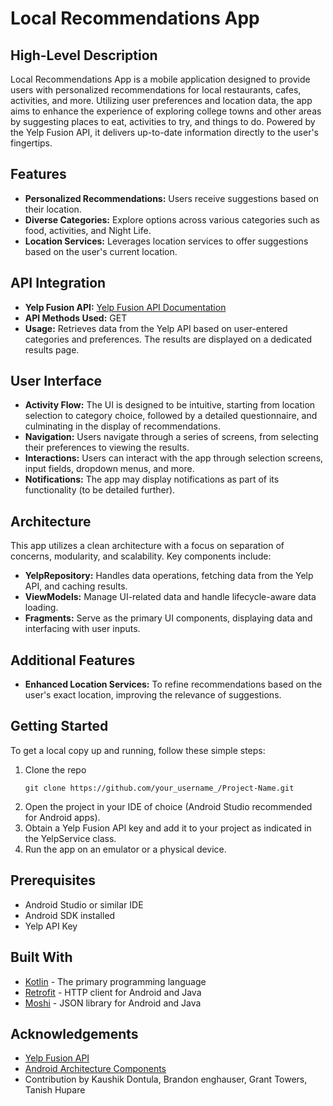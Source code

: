 

# Local Recommendations App

## High-Level Description

Local Recommendations App is a mobile application designed to provide users with personalized recommendations for local restaurants, cafes, activities, and more. Utilizing user preferences and location data, the app aims to enhance the experience of exploring college towns and other areas by suggesting places to eat, activities to try, and things to do. Powered by the Yelp Fusion API, it delivers up-to-date information directly to the user's fingertips.

## Features

- **Personalized Recommendations:** Users receive suggestions based on their location.
- **Diverse Categories:** Explore options across various categories such as food, activities, and Night Life.
- **Location Services:** Leverages location services to offer suggestions based on the user's current location.

## API Integration

- **Yelp Fusion API:** [Yelp Fusion API Documentation](https://docs.developer.yelp.com/docs/fusion-intro)
- **API Methods Used:** GET
- **Usage:** Retrieves data from the Yelp API based on user-entered categories and preferences. The results are displayed on a dedicated results page.

## User Interface

- **Activity Flow:** The UI is designed to be intuitive, starting from location selection to category choice, followed by a detailed questionnaire, and culminating in the display of recommendations.
- **Navigation:** Users navigate through a series of screens, from selecting their preferences to viewing the results.
- **Interactions:** Users can interact with the app through selection screens, input fields, dropdown menus, and more.
- **Notifications:** The app may display notifications as part of its functionality (to be detailed further).

## Architecture

This app utilizes a clean architecture with a focus on separation of concerns, modularity, and scalability. Key components include:

- **YelpRepository:** Handles data operations, fetching data from the Yelp API, and caching results.
- **ViewModels:** Manage UI-related data and handle lifecycle-aware data loading.
- **Fragments:** Serve as the primary UI components, displaying data and interfacing with user inputs.

## Additional Features

- **Enhanced Location Services:** To refine recommendations based on the user's exact location, improving the relevance of suggestions.

## Getting Started

To get a local copy up and running, follow these simple steps:

1. Clone the repo
   ```
   git clone https://github.com/your_username_/Project-Name.git
   ```
2. Open the project in your IDE of choice (Android Studio recommended for Android apps).
3. Obtain a Yelp Fusion API key and add it to your project as indicated in the YelpService class.
4. Run the app on an emulator or a physical device.

## Prerequisites

- Android Studio or similar IDE
- Android SDK installed
- Yelp API Key

## Built With

- [Kotlin](https://kotlinlang.org/) - The primary programming language
- [Retrofit](https://square.github.io/retrofit/) - HTTP client for Android and Java
- [Moshi](https://github.com/square/moshi) - JSON library for Android and Java


## Acknowledgements

- [Yelp Fusion API](https://www.yelp.com/fusion)
- [Android Architecture Components](https://developer.android.com/topic/libraries/architecture)
- Contribution by Kaushik Dontula, Brandon enghauser, Grant Towers, Tanish Hupare

